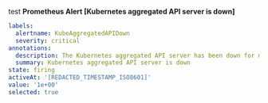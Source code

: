 test
**Prometheus Alert [Kubernetes aggregated API server is down]**
```yaml
labels:
  alertname: KubeAggregatedAPIDown
  severity: critical
annotations:
  description: The Kubernetes aggregated API server has been down for more than 5 minutes.
  summary: Kubernetes aggregated API server is down
state: firing
activeAt: '[REDACTED_TIMESTAMP_ISO8601]'
value: '1e+00'
selected: true
```

